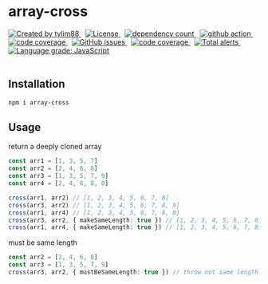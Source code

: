 <!-- markdownlint-disable MD010 -->
<!-- markdownlint-disable MD033 -->
<!-- markdownlint-disable MD041 -->

# array-cross

<div>
		<a href="https://www.npmjs.com/package/array-cross" target="_blank">
				<img
					src="https://img.shields.io/npm/v/array-cross"
					alt="Created by tylim88"
				/>
			</a>
			&nbsp;
			<a
				href="https://github.com/tylim88/array-cross/blob/main/LICENSE"
				target="_blank"
			>
				<img
					src="https://img.shields.io/github/license/tylim88/array-cross"
					alt="License"
				/>
			</a>
			&nbsp;
			<a
				href="https://www.npmjs.com/package/array-cross?activeTab=dependencies"
				target="_blank"
			>
				<img
					src="https://img.shields.io/badge/dynamic/json?url=https://api.npmutil.com/package/array-cross&label=dependencies&query=$.dependencies.count&color=brightgreen"
					alt="dependency count"
				/>
			</a>
			&nbsp;
			<a href="https://github.com/tylim88/array-cross/actions" target="_blank">
				<img
					src="https://github.com/tylim88/array-cross/workflows/Main/badge.svg"
					alt="github action"
				/>
			</a>
			&nbsp;
			<a href="https://codecov.io/gh/tylim88/array-cross" target="_blank">
				<img
					src="https://codecov.io/gh/tylim88/array-cross/branch/main/graph/badge.svg"
					alt="code coverage"
				/>
			</a>
			&nbsp;
			<a href="https://github.com/tylim88/array-cross/issues" target="_blank">
				<img
					alt="GitHub issues"
					src="https://img.shields.io/github/issues-raw/tylim88/array-cross"
				></img>
			</a>
			&nbsp;
			<a href="https://snyk.io/test/github/tylim88/array-cross" target="_blank">
				<img
					src="https://snyk.io/test/github/tylim88/array-cross/badge.svg"
					alt="code coverage"
				/>
			</a>
			&nbsp;
			<a
				href="https://lgtm.com/projects/g/tylim88/array-cross/alerts/"
				target="_blank"
			>
				<img
					alt="Total alerts"
					src="https://img.shields.io/lgtm/alerts/g/tylim88/array-cross.svg?logo=lgtm&logoWidth=18"
				/>
			</a>
			&nbsp;
			<a
				href="https://lgtm.com/projects/g/tylim88/array-cross/context:javascript"
				target="_blank"
			>
				<img
					alt="Language grade: JavaScript"
					src="https://img.shields.io/lgtm/grade/javascript/g/tylim88/array-cross.svg?logo=lgtm&logoWidth=18"
				/>
			</a>

</div>
<br/>

## Installation

```bash
npm i array-cross
```

## Usage

return a deeply cloned array

```ts
const arr1 = [1, 3, 5, 7]
const arr2 = [2, 4, 6, 8]
const arr3 = [1, 3, 5, 7, 9]
const arr4 = [2, 4, 6, 8, 0]

cross(arr1, arr2) // [1, 2, 3, 4, 5, 6, 7, 8]
cross(arr3, arr2) // [1, 2, 3, 4, 5, 6, 7, 8, 9]
cross(arr1, arr4) // [1, 2, 3, 4, 5, 6, 7, 8, 0]
cross(arr3, arr2, { makeSameLength: true }) // [1, 2, 3, 4, 5, 6, 7, 8]
cross(arr1, arr4, { makeSameLength: true }) // [1, 2, 3, 4, 5, 6, 7, 8]
```

must be same length

```ts
const arr2 = [2, 4, 6, 8]
const arr3 = [1, 3, 5, 7, 9]
cross(arr3, arr2, { mustBeSameLength: true }) // throw not same length
```
